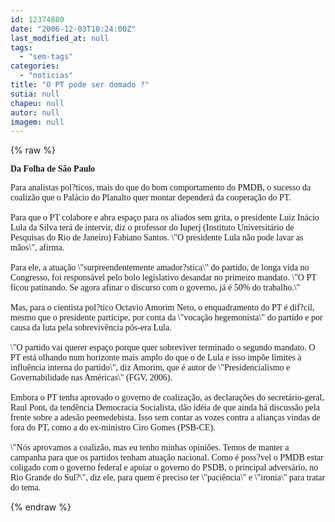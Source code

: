 ```yaml
---
id: 12374880
date: "2006-12-03T10:24:00Z"
last_modified_at: null
tags:
  - "sem-tags"
categories:
  - "noticias"
title: "O PT pode ser domado ?"
sutia: null
chapeu: null
autor: null
imagem: null
---
```

{% raw %}
<p><P><STRONG><FONT face=Verdana>Da Folha de São Paulo</FONT></STRONG></P></p>
<p><P><FONT face=Verdana>Para analistas pol?ticos, mais do que do bom comportamento do PMDB, o sucesso da coalizão que o Palácio do Planalto quer montar dependerá da cooperação do PT.<BR><BR>Para que o PT colabore e abra espaço para os aliados sem grita, o presidente Luiz Inácio Lula da Silva terá de intervir, diz o professor do Iuperj (Instituto Universitário de Pesquisas do Rio de Janeiro) Fabiano Santos. \"O presidente Lula não pode lavar as mãos\", afirma.<BR><BR>Para ele, a atuação \"surpreendentemente amador?stica\" do partido, de longa vida no Congresso, foi responsável pelo bolo legislativo desandar no primeiro mandato. \"O PT ficou patinando. Se agora afinar o discurso com o governo, já é 50% do trabalho.\"<BR><BR>Mas, para o cientista pol?tico Octavio Amorim Neto, o enquadramento do PT é dif?cil, mesmo que o presidente participe, por conta da \"vocação hegemonista\" do partido e por causa da luta pela sobrevivência pós-era Lula.<BR><BR>\"O partido vai querer espaço porque quer sobreviver terminado o segundo mandato. O PT está olhando num horizonte mais amplo do que o de Lula e isso impõe limites à influência interna do partido\", diz Amorim, que é autor de \"Presidencialismo e Governabilidade nas Américas\" (FGV, 2006).<BR><BR>Embora o PT tenha aprovado o governo de coalização, as declarações do secretário-geral, Raul Pont, da tendência Democracia Socialista, dão idéia de que ainda há discussão pela frente sobre a adesão peemedebista. Isso sem contar as vozes contra a alianças vindas de fora do PT, como a do ex-ministro Ciro Gomes (PSB-CE).<BR><BR>\"Nós aprovamos a coalizão, mas eu tenho minhas opiniões. Temos de manter a campanha para que os partidos tenham atuação nacional. Como é poss?vel o PMDB estar coligado com o governo federal e apoiar o governo do PSDB, o principal adversário, no Rio Grande do Sul?\", diz ele, para quem é preciso ter \"paciência\" e \"ironia\" para tratar do tema.<BR></FONT></P> </p>
{% endraw %}